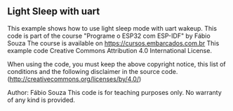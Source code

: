 ## Light Sleep with uart	

This example shows how to use light sleep mode with uart wakeup.
This code is part of the course "Programe o ESP32 com ESP-IDF" by Fábio Souza
The course is available on https://cursos.embarcados.com.br
This example code Creative Commons Attribution 4.0 International License.

When using the code, you must keep the above copyright notice,
this list of conditions and the following disclaimer in the source code.
(http://creativecommons.org/licenses/by/4.0/)

Author: Fábio Souza
This code is for teaching purposes only.
No warranty of any kind is provided.